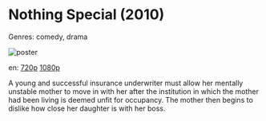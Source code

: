 # Nothing Special (2010)

Genres: comedy, drama

![poster](http://image.tmdb.org/t/p/w500/pbpmdtnu0OHoKQloeLWHUpRh65t.jpg)

en:
  [720p](magnet:?xt=urn:btih:69fab0da51c69e44b1bc58ec797a557220ac58b9&dn=Nothing+Special+%282010%29+720p+BrRip+x264+-+YIFY&tr=udp%3A%2F%2Ftracker.openbittorrent.com%3A80%2Fannounce&tr=udp%3A%2F%2Fglotorrents.pw%3A6969%2Fannounce&tr=udp%3A%2F%2Ftracker.openbittorrent.com%3A80%2Fannounce&tr=udp%3A%2F%2Ftracker.opentrackr.org%3A1337%2Fannounce&tr=udp%3A%2F%2Fzer0day.to%3A1337%2Fannounce&tr=udp%3A%2F%2Ftracker.coppersurfer.tk%3A6969%2Fannounce)
  [1080p](magnet:?xt=urn:btih:8734F94B7633C660B0082E109DA82639F05B95F8&tr=udp://glotorrents.pw:6969/announce&tr=udp://tracker.opentrackr.org:1337/announce&tr=udp://torrent.gresille.org:80/announce&tr=udp://tracker.openbittorrent.com:80&tr=udp://tracker.coppersurfer.tk:6969&tr=udp://tracker.leechers-paradise.org:6969&tr=udp://p4p.arenabg.ch:1337&tr=udp://tracker.internetwarriors.net:1337)
  


A young and successful insurance underwriter must allow her mentally unstable mother to move in with her after the institution in which the mother had been living is deemed unfit for occupancy. The mother then begins to dislike how close her daughter is with her boss.
